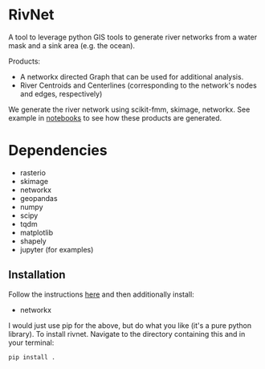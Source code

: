 # RivNet

A tool to leverage python GIS tools to generate river networks from a water mask and a sink area (e.g. the ocean).

Products:

+ A networkx directed Graph that can be used for additional analysis.
+ River Centroids and Centerlines (corresponding to the network's nodes and edges, respectively)

We generate the river network using scikit-fmm, skimage, networkx. See example in [notebooks](notebooks) to see how these products are generated.

# Dependencies

+ rasterio
+ skimage
+ networkx
+ geopandas
+ numpy
+ scipy
+ tqdm
+ matplotlib
+ shapely
+ jupyter (for examples)

## Installation

Follow the instructions [here](https://github.com/cmarshak/sari-tutorial) and then additionally install:

+ networkx

I would just use pip for the above, but do what you like (it's a pure python library). To install rivnet. Navigate to the directory containing this and in your terminal:

`pip install .`

